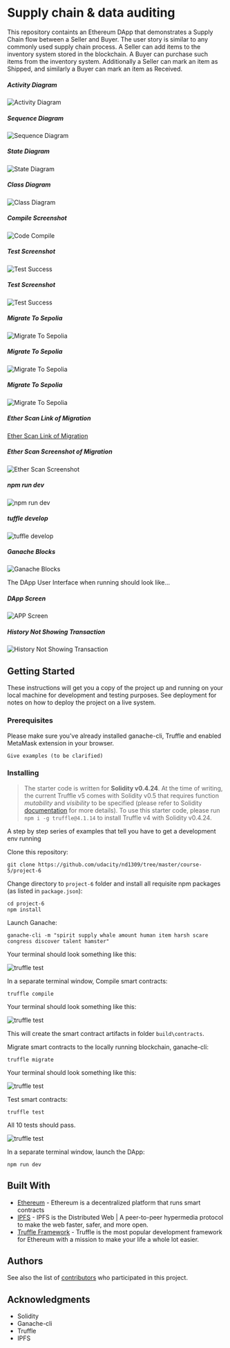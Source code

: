 # Supply chain & data auditing

This repository containts an Ethereum DApp that demonstrates a Supply Chain flow between a Seller and Buyer. The user story is similar to any commonly used supply chain process. A Seller can add items to the inventory system stored in the blockchain. A Buyer can purchase such items from the inventory system. Additionally a Seller can mark an item as Shipped, and similarly a Buyer can mark an item as Received.

##### Activity Diagram
![Activity Diagram](images/Activity.png)

##### Sequence Diagram
![Sequence Diagram](images/Sequence.png)

##### State Diagram
![State Diagram](images/State.png)

##### Class Diagram
![Class Diagram](images/Class.png)

##### Compile Screenshot
![Code Compile](images/Compile.png)

##### Test Screenshot
![Test Success](images/Test1.png)

##### Test Screenshot
![Test Success](images/Test2.png)

##### Migrate To Sepolia
![Migrate To Sepolia](images/migrate-sepolia.png)

##### Migrate To Sepolia
![Migrate To Sepolia](images/migrate-sepolia2.png)

##### Migrate To Sepolia
![Migrate To Sepolia](images/migrate-sepolia3.png)

##### Ether Scan Link of Migration
[Ether Scan Link of Migration ](https://sepolia.etherscan.io/address/0x83F5aD0723fb7C0903C9f6D98fc01299dF87F838)

##### Ether Scan Screenshot of Migration
![Ether Scan Screenshot](images/EtherScan.png)

##### npm run dev
![npm run dev](images/run.png)

##### tuffle develop
![tuffle develop](images/tuffle.png)

##### Ganache Blocks
![Ganache Blocks](images/ganache.png)


The DApp User Interface when running should look like...
##### DApp Screen
![APP Screen](images/Screen-1.png)
##### History Not Showing Transaction
![History Not Showing Transaction](images/history.GIF)


## Getting Started

These instructions will get you a copy of the project up and running on your local machine for development and testing purposes. See deployment for notes on how to deploy the project on a live system.

### Prerequisites

Please make sure you've already installed ganache-cli, Truffle and enabled MetaMask extension in your browser.

```
Give examples (to be clarified)
```

### Installing

> The starter code is written for **Solidity v0.4.24**. At the time of writing, the current Truffle v5 comes with Solidity v0.5 that requires function *mutability* and *visibility* to be specified (please refer to Solidity [documentation](https://docs.soliditylang.org/en/v0.5.0/050-breaking-changes.html) for more details). To use this starter code, please run `npm i -g truffle@4.1.14` to install Truffle v4 with Solidity v0.4.24. 

A step by step series of examples that tell you have to get a development env running

Clone this repository:

```
git clone https://github.com/udacity/nd1309/tree/master/course-5/project-6
```

Change directory to ```project-6``` folder and install all requisite npm packages (as listed in ```package.json```):

```
cd project-6
npm install
```

Launch Ganache:

```
ganache-cli -m "spirit supply whale amount human item harsh scare congress discover talent hamster"
```

Your terminal should look something like this:

![truffle test](images/ganache-cli.png)

In a separate terminal window, Compile smart contracts:

```
truffle compile
```

Your terminal should look something like this:

![truffle test](images/truffle_compile.png)

This will create the smart contract artifacts in folder ```build\contracts```.

Migrate smart contracts to the locally running blockchain, ganache-cli:

```
truffle migrate
```

Your terminal should look something like this:

![truffle test](images/truffle_migrate.png)

Test smart contracts:

```
truffle test
```

All 10 tests should pass.

![truffle test](images/truffle_test.png)

In a separate terminal window, launch the DApp:

```
npm run dev
```

## Built With

* [Ethereum](https://www.ethereum.org/) - Ethereum is a decentralized platform that runs smart contracts
* [IPFS](https://ipfs.io/) - IPFS is the Distributed Web | A peer-to-peer hypermedia protocol
to make the web faster, safer, and more open.
* [Truffle Framework](http://truffleframework.com/) - Truffle is the most popular development framework for Ethereum with a mission to make your life a whole lot easier.


## Authors

See also the list of [contributors](https://github.com/your/project/contributors.md) who participated in this project.

## Acknowledgments

* Solidity
* Ganache-cli
* Truffle
* IPFS
